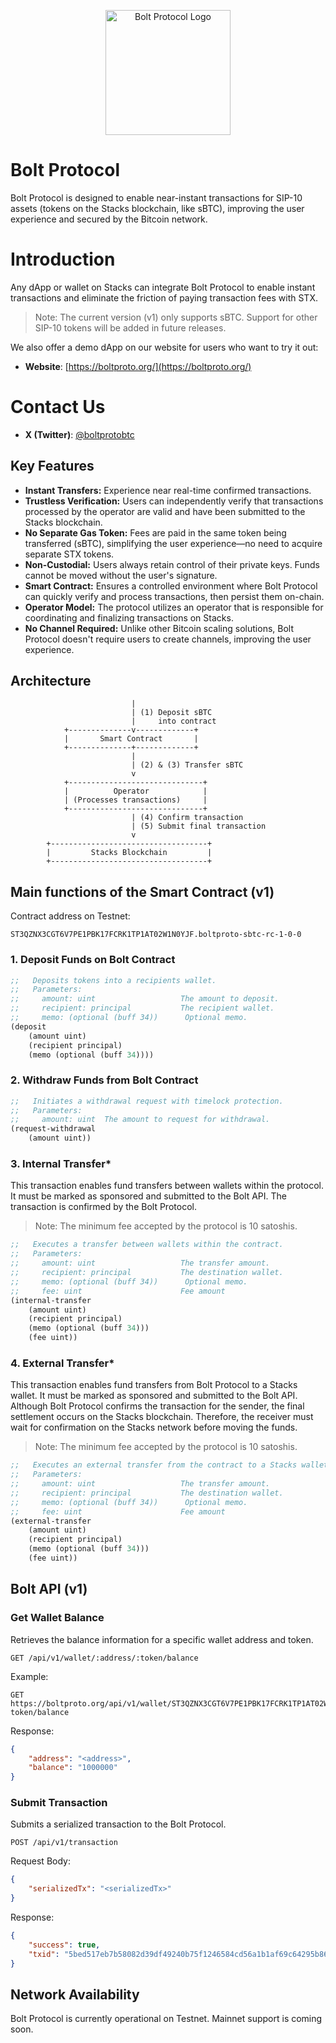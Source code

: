 <p align="center">
  <img src="https://storage.googleapis.com/bitfund/boltproto-icon.png" width="200" alt="Bolt Protocol Logo">
</p>

# Bolt Protocol

Bolt Protocol is designed to enable near-instant transactions for SIP-10 assets (tokens on the Stacks blockchain, like sBTC), improving the user experience and secured by the Bitcoin network.

# Introduction

Any dApp or wallet on Stacks can integrate Bolt Protocol to enable instant transactions and eliminate the friction of paying transaction fees with STX.

> Note: The current version (v1) only supports sBTC. Support for other SIP-10 tokens will be added in future releases.

We also offer a demo dApp on our website for users who want to try it out:

* **Website**: [https://boltproto.org/](https://boltproto.org/)

# Contact Us

* **X (Twitter)**: [@boltprotobtc](https://x.com/boltprotobtc)


## Key Features

-   **Instant Transfers:** Experience near real-time confirmed transactions.
-   **Trustless Verification:** Users can independently verify that transactions processed by the operator are valid and have been submitted to the Stacks blockchain.
-   **No Separate Gas Token:** Fees are paid in the same token being transferred (sBTC), simplifying the user experience—no need to acquire separate STX tokens.
-   **Non-Custodial:** Users always retain control of their private keys. Funds cannot be moved without the user's signature.
-   **Smart Contract:** Ensures a controlled environment where Bolt Protocol can quickly verify and process transactions, then persist them on-chain.
-   **Operator Model:** The protocol utilizes an operator that is responsible for coordinating and finalizing transactions on Stacks.
-   **No Channel Required:** Unlike other Bitcoin scaling solutions, Bolt Protocol doesn't require users to create channels, improving the user experience.

## Architecture

```pgsql
                           |
                           | (1) Deposit sBTC
                           |     into contract
            +--------------v-------------+
            |       Smart Contract       |
            +--------------+-------------+
                           |
                           | (2) & (3) Transfer sBTC
                           v
            +------------------------------+
            |          Operator            |
            | (Processes transactions)     |
            +------------------------------+
                           | (4) Confirm transaction
                           | (5) Submit final transaction
                           v
        +-----------------------------------+
        |         Stacks Blockchain         |
        +-----------------------------------+
```

## Main functions of the Smart Contract (v1)

Contract address on Testnet:

```
ST3QZNX3CGT6V7PE1PBK17FCRK1TP1AT02W1N0YJF.boltproto-sbtc-rc-1-0-0
```

### 1. Deposit Funds on Bolt Contract

```lisp
;;   Deposits tokens into a recipients wallet.
;;   Parameters:
;;     amount: uint                   The amount to deposit.
;;     recipient: principal           The recipient wallet.
;;     memo: (optional (buff 34))      Optional memo.
(deposit
    (amount uint)
    (recipient principal)
    (memo (optional (buff 34))))
```

### 2. Withdraw Funds from Bolt Contract

```lisp
;;   Initiates a withdrawal request with timelock protection.
;;   Parameters:
;;     amount: uint  The amount to request for withdrawal.
(request-withdrawal 
    (amount uint))
```

### 3. Internal Transfer*

This transaction enables fund transfers between wallets within the protocol. It must be marked as sponsored and submitted to the Bolt API. The transaction is confirmed by the Bolt Protocol.

> Note: The minimum fee accepted by the protocol is 10 satoshis.

```lisp
;;   Executes a transfer between wallets within the contract.
;;   Parameters:
;;     amount: uint                   The transfer amount.
;;     recipient: principal           The destination wallet.
;;     memo: (optional (buff 34))      Optional memo.
;;     fee: uint                      Fee amount
(internal-transfer 
    (amount uint)
    (recipient principal)
    (memo (optional (buff 34)))
    (fee uint))
```

### 4. External Transfer*

This transaction enables fund transfers from Bolt Protocol to a Stacks wallet. It must be marked as sponsored and submitted to the Bolt API. Although Bolt Protocol confirms the transaction for the sender, the final settlement occurs on the Stacks blockchain. Therefore, the receiver must wait for confirmation on the Stacks network before moving the funds.

> Note: The minimum fee accepted by the protocol is 10 satoshis.

```lisp
;;   Executes an external transfer from the contract to a Stacks wallet.
;;   Parameters:
;;     amount: uint                   The transfer amount.
;;     recipient: principal           The destination wallet.
;;     memo: (optional (buff 34))      Optional memo.
;;     fee: uint                      Fee amount
(external-transfer 
    (amount uint)
    (recipient principal)
    (memo (optional (buff 34)))
    (fee uint))
```

## Bolt API (v1)

### Get Wallet Balance

Retrieves the balance information for a specific wallet address and token.

```http
GET /api/v1/wallet/:address/:token/balance
```

Example:
```http
GET https://boltproto.org/api/v1/wallet/ST3QZNX3CGT6V7PE1PBK17FCRK1TP1AT02W1N0YJF/sbtc-token/balance
```

Response:
```json
{
    "address": "<address>",
    "balance": "1000000"
}
```

### Submit Transaction

Submits a serialized transaction to the Bolt Protocol.

```http
POST /api/v1/transaction
```

Request Body:
```json
{
    "serializedTx": "<serializedTx>"
}
```

Response:
```json
{
    "success": true,
    "txid": "5bed517eb7b58082d39df49240b75f1246584cd56a1b1af69c64295b86334291"
}
```


## Network Availability

Bolt Protocol is currently operational on Testnet. Mainnet support is coming soon.

<!-- ## Roadmap

[List of planned future features]

## Security Considerations

[Detailed explanation of security assumptions, risks, and mitigations] -->


